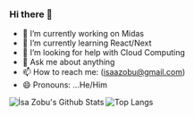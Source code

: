 ### Hi there 👋





- 🔭 I’m currently working on Midas
- 🌱 I’m currently learning React/Next
- 🤔 I’m looking for help with Cloud Computing
- 💬 Ask me about anything
- 📫 How to reach me: (isaazobu@gmail.com)
- 😄 Pronouns: ...He/Him

<img align="left" alt="İsa Zobu's Github Stats" src="https://github-readme-stats.vercel.app/api?username=isazobu&show_icons=true&hide_border=true&count_private=true&theme=vue" />

![Top Langs][mostusedlang]

[mostusedlang]: https://github-readme-stats.vercel.app/api/top-langs/?username=isazobu&show_icons=true&hide_border=true&count_private=true&hide=javascript&layout=compact&theme=vue
